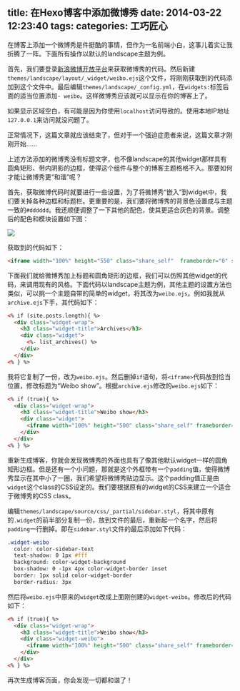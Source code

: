 title: 在Hexo博客中添加微博秀
date: 2014-03-22 12:23:40
tags:
categories: 工巧匠心
---

在博客上添加一个微博秀是件挺酷的事情，但作为一名前端小白，这事儿着实让我折腾了一阵。下面所有操作以默认的landscape主题为例。

首先，我们要登录[新浪微博开放平台](http://app.weibo.com/tool/weiboshow)来获取微博秀的代码。然后新建`themes/landscape/layout/_widget/weibo.ejs`这个文件，将刚刚获取到的代码添加到这个文件中。最后编辑`themes/landscape/_config.yml`，在`widgets:`标签后面的适当位置添加`- weibo`。这样微博秀应该就可以显示在你的博客上了。

如果显示区域空白，有可能是因为你使用`localhost`访问导致的。使用本地IP地址`127.0.0.1`来访问就没问题了。

正常情况下，这篇文章就应该结束了，但对于一个强迫症患者来说，这篇文章才刚刚开始……

<!--more-->

上述方法添加的微博秀没有标题文字，也不像landscape的其他widget那样具有圆角矩形、带内阴影的边框，使得这个组件与整个的博客主题格格不入。那要如何才能让微博秀更“和谐”呢？

首先，获取微博代码时就要进行一些设置，为了将微博秀“嵌入”到widget中，我们要关掉各种边框和标题栏。更重要的是，我们要将微博秀的背景色设置成与主题一致的`#dddddd`。我还顺便调整了一下其他的配色，使其更适合灰色的背景。调整后的配色和模块设置如下图：

![][weibo-code]

获取到的代码如下：

``` html
<iframe width="100%" height="550" class="share_self"  frameborder="0" scrolling="no" src="http://widget.weibo.com/weiboshow/index.php?language=&width=0&height=550&fansRow=1&ptype=1&speed=0&skin=2&isTitle=0&noborder=0&isWeibo=1&isFans=0&uid=1839031723&verifier=2dad15cd&colors=dddddd,dddddd,4473924,0069a4,dddddd&dpc=1"></iframe>
```

下面我们就给微博秀加上标题和圆角矩形的边框，我们可以仿照其他widget的代码，来调用现有的风格。下面代码以landscape主题为例，其他主题的设置方法也类似，可以挑一个主题自带的简单的widget，将其改为`weibo.ejs`。例如我就从`archive.ejs`下手，其代码如下：

``` html
<% if (site.posts.length){ %>
  <div class="widget-wrap">
    <h3 class="widget-title">Archives</h3>
    <div class="widget">
      <%- list_archives() %>
    </div>
  </div>
<% } %>
```

我将它复制了一份，改为`weibo.ejs`。然后删掉`if`语句，将`<iframe>`代码放到恰当位置，修改标题为“Weibo show”。根据`archive.ejs`修改的`weibo.ejs`如下：

``` html
<% if (true){ %>
  <div class="widget-wrap">
    <h3 class="widget-title">Weibo show</h3>
    <div class="widget">
      <iframe width="100%" height="500" class="share_self" frameborder="0" scrolling="no" src="http://widget.weibo.com/weiboshow/index.php?language=&width=0&height=550&fansRow=1&ptype=1&speed=0&skin=2&isTitle=0&noborder=0&isWeibo=1&isFans=0&uid=1839031723&verifier=2dad15cd&colors=dddddd,dddddd,4473924,0069a4,dddddd&dpc=1"></iframe>
    </div>
  </div>
<% } %>
```

重新生成博客，你就会发现微博秀的外面也具有了像其他默认widget一样的圆角矩形边框。但是还有一个小问题，那就是这个外框带有一个`padding`值，使得微博秀显示在其中小了一圈，我们希望将微博秀贴边显示。这个padding值正是由`widget`这个class的CSS设定的。我们要根据原有的widget的CSS来建立一个适合于微博秀的CSS class。

编辑`themes/landscape/source/css/_partial/sidebar.styl`，将其中原有的`.widget`的前半部分复制一份，放到文件的最后，重新起一个名字，然后将`padding`一行删掉。即在`sidebar.styl`文件的最后添加如下代码：

``` css
.widget-weibo
  color: color-sidebar-text
  text-shadow: 0 1px #fff
  background: color-widget-background
  box-shadow: 0 -1px 4px color-widget-border inset
  border: 1px solid color-widget-border
  border-radius: 3px
```

然后将`weibo.ejs`中原来的`widget`改成上面刚创建的`widget-weibo`。修改后的代码如下：

``` html
<% if (true){ %>
  <div class="widget-wrap">
    <h3 class="widget-title">Weibo show</h3>
    <div class="widget-weibo">
      <iframe width="100%" height="500" class="share_self" frameborder="0" scrolling="no" src="http://widget.weibo.com/weiboshow/index.php?language=&width=0&height=550&fansRow=1&ptype=1&speed=0&skin=2&isTitle=0&noborder=0&isWeibo=1&isFans=0&uid=1839031723&verifier=2dad15cd&colors=dddddd,dddddd,4473924,0069a4,dddddd&dpc=1"></iframe>
    </div>
  </div>
<% } %>
```

再次生成博客页面，你会发现一切都和谐了！

[weibo-code]: /images/weibo-show-1.png